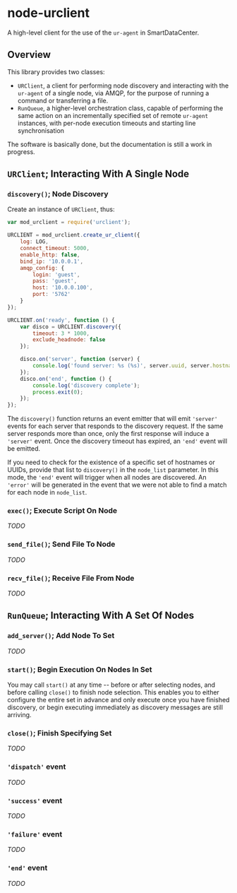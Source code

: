 # node-urclient

A high-level client for the use of the `ur-agent` in SmartDataCenter.

## Overview

This library provides two classes:

- `URClient`, a client for performing node discovery and interacting
              with the `ur-agent` of a single node, via AMQP, for the
              purpose of running a command or transferring a file.
- `RunQueue`, a higher-level orchestration class, capable of performing
              the same action on an incrementally specified set of
              remote `ur-agent` instances, with per-node execution
              timeouts and starting line synchronisation

The software is basically done, but the documentation is still a work in
progress.

## `URClient`; Interacting With A Single Node

### `discovery()`; Node Discovery

Create an instance of `URClient`, thus:

```javascript
var mod_urclient = require('urclient');

URCLIENT = mod_urclient.create_ur_client({
    log: LOG,
    connect_timeout: 5000,
    enable_http: false,
    bind_ip: '10.0.0.1',
    amqp_config: {
        login: 'guest',
        pass: 'guest',
        host: '10.0.0.100',
        port: '5762'
    }
});

URCLIENT.on('ready', function () {
    var disco = URCLIENT.discovery({
        timeout: 3 * 1000,
        exclude_headnode: false
    });

    disco.on('server', function (server) {
        console.log('found server: %s (%s)', server.uuid, server.hostname);
    });
    disco.on('end', function () {
        console.log('discovery complete');
        process.exit(0);
    });
});
```

The `discovery()` function returns an event emitter that will emit `'server'`
events for each server that responds to the discovery request.  If the same
server responds more than once, only the first response will induce a
`'server'` event.  Once the discovery timeout has expired, an `'end'` event
will be emitted.

If you need to check for the existence of a specific set of hostnames or UUIDs,
provide that list to `discovery()` in the `node_list` parameter.  In this mode,
the `'end'` event will trigger when all nodes are discovered.  An `'error'`
will be generated in the event that we were not able to find a match for each
node in `node_list`.

### `exec()`; Execute Script On Node

*TODO*

### `send_file()`; Send File To Node

*TODO*

### `recv_file()`; Receive File From Node

*TODO*

## `RunQueue`; Interacting With A Set Of Nodes

### `add_server()`; Add Node To Set

*TODO*

### `start()`; Begin Execution On Nodes In Set

You may call `start()` at any time -- before or after selecting nodes, and
before calling `close()` to finish node selection.  This enables you to either
configure the entire set in advance and only execute once you have finished
discovery, or begin executing immediately as discovery messages are still
arriving.

### `close()`; Finish Specifying Set

*TODO*

### `'dispatch'` event

*TODO*

### `'success'` event

*TODO*

### `'failure'` event

*TODO*

### `'end'` event

*TODO*
